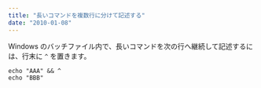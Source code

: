 ```yaml
---
title: "長いコマンドを複数行に分けて記述する"
date: "2010-01-08"
---
```


Windows のバッチファイル内で、長いコマンドを次の行へ継続して記述するには、行末に `^` を置きます。

```batch
echo "AAA" && ^
echo "BBB"
```

